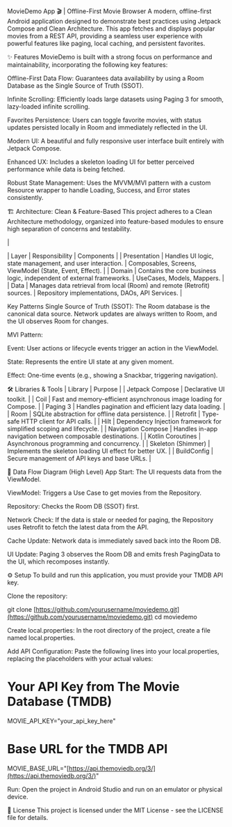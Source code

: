 MovieDemo App 🎬 | Offline-First Movie Browser
A modern, offline-first Android application designed to demonstrate best practices using Jetpack Compose and Clean Architecture. This app fetches and displays popular movies from a REST API, providing a seamless user experience with powerful features like paging, local caching, and persistent favorites.

✨ Features
MovieDemo is built with a strong focus on performance and maintainability, incorporating the following key features:

Offline-First Data Flow: Guarantees data availability by using a Room Database as the Single Source of Truth (SSOT).

Infinite Scrolling: Efficiently loads large datasets using Paging 3 for smooth, lazy-loaded infinite scrolling.

Favorites Persistence: Users can toggle favorite movies, with status updates persisted locally in Room and immediately reflected in the UI.

Modern UI: A beautiful and fully responsive user interface built entirely with Jetpack Compose.

Enhanced UX: Includes a skeleton loading UI for better perceived performance while data is being fetched.

Robust State Management: Uses the MVVM/MVI pattern with a custom Resource wrapper to handle Loading, Success, and Error states consistently.

🏗️ Architecture: Clean & Feature-Based
This project adheres to a Clean Architecture methodology, organized into feature-based modules to ensure high separation of concerns and testability.

|

| Layer | Responsibility | Components |
| Presentation | Handles UI logic, state management, and user interaction. | Composables, Screens, ViewModel (State, Event, Effect). |
| Domain | Contains the core business logic, independent of external frameworks. | UseCases, Models, Mappers. |
| Data | Manages data retrieval from local (Room) and remote (Retrofit) sources. | Repository implementations, DAOs, API Services. |

Key Patterns
Single Source of Truth (SSOT): The Room database is the canonical data source. Network updates are always written to Room, and the UI observes Room for changes.

MVI Pattern:

Event: User actions or lifecycle events trigger an action in the ViewModel.

State: Represents the entire UI state at any given moment.

Effect: One-time events (e.g., showing a Snackbar, triggering navigation).

🛠️ Libraries & Tools
| Library | Purpose |
| Jetpack Compose | Declarative UI toolkit. |
| Coil | Fast and memory-efficient asynchronous image loading for Compose. |
| Paging 3 | Handles pagination and efficient lazy data loading. |
| Room | SQLite abstraction for offline data persistence. |
| Retrofit | Type-safe HTTP client for API calls. |
| Hilt | Dependency Injection framework for simplified scoping and lifecycle. |
| Navigation Compose | Handles in-app navigation between composable destinations. |
| Kotlin Coroutines | Asynchronous programming and concurrency. |
| Skeleton (Shimmer) | Implements the skeleton loading UI effect for better UX. |
| BuildConfig | Secure management of API keys and base URLs. |

🚀 Data Flow Diagram (High Level)
App Start: The UI requests data from the ViewModel.

ViewModel: Triggers a Use Case to get movies from the Repository.

Repository: Checks the Room DB (SSOT) first.

Network Check: If the data is stale or needed for paging, the Repository uses Retrofit to fetch the latest data from the API.

Cache Update: Network data is immediately saved back into the Room DB.

UI Update: Paging 3 observes the Room DB and emits fresh PagingData to the UI, which recomposes instantly.

⚙️ Setup
To build and run this application, you must provide your TMDB API key.

Clone the repository:

git clone [https://github.com/yourusername/moviedemo.git](https://github.com/yourusername/moviedemo.git)
cd moviedemo



Create local.properties:
In the root directory of the project, create a file named local.properties.

Add API Configuration:
Paste the following lines into your local.properties, replacing the placeholders with your actual values:

# Your API Key from The Movie Database (TMDB)
MOVIE_API_KEY="your_api_key_here"

# Base URL for the TMDB API
MOVIE_BASE_URL="[https://api.themoviedb.org/3/](https://api.themoviedb.org/3/)"



Run:
Open the project in Android Studio and run on an emulator or physical device.

📜 License
This project is licensed under the MIT License - see the LICENSE file for details.